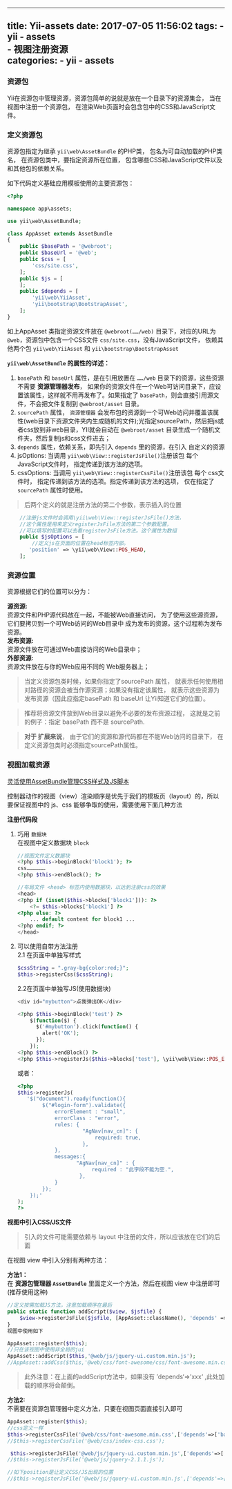 
---
title: Yii-assets
date: 2017-07-05 11:56:02
tags:
	- yii
	- assets  
	- 视图注册资源  
categories:
    - yii
    - assets
---
### 资源包
Yii在资源包中管理资源，资源包简单的说就是放在一个目录下的资源集合， 当在视图中注册一个资源包， 在渲染Web页面时会包含包中的CSS和JavaScript文件。

### 定义资源包
资源包指定为继承 `yii\web\AssetBundle` 的PHP类， 包名为可自动加载的PHP类名， 在资源包类中，要指定资源所在位置， 包含哪些CSS和JavaScript文件以及和其他包的依赖关系。

如下代码定义基础应用模板使用的主要资源包：
```php
<?php

namespace app\assets;

use yii\web\AssetBundle;

class AppAsset extends AssetBundle
{
    public $basePath = '@webroot';
    public $baseUrl = '@web';
    public $css = [
        'css/site.css',
    ];
    public $js = [
    ];
    public $depends = [
        'yii\web\YiiAsset',
        'yii\bootstrap\BootstrapAsset',
    ];
}
```
如上AppAsset 类指定资源文件放在 `@webroot(……/web)` 目录下，对应的URL为 `@web`，资源包中包含一个CSS文件 `css/site.css`，没有JavaScript文件， 依赖其他两个包 `yii\web\YiiAsset` 和 `yii\bootstrap\BootstrapAsset`  

**`yii\web\AssetBundle` 的属性的详述：**

1. `basePath` 和 `baseUrl` 属性，是在引用放置在 `……/web` 目录下的资源，这些资源不需要 **资源管理器发布**， 如果你的资源文件在一个Web可访问目录下，应设置该属性，这样就不用再发布了。如果指定了 `basePath`，则会直接引用源文件，不会把文件复制到 `@webroot/asset` 目录。  
2. `sourcePath` 属性， `资源管理器` 会发布包的资源到一个可Web访问并覆盖该属性(web目录下资源文件夹内生成随机的文件);光指定sourcePath，然后把js或者css放到非web目录，YII就会自动在 `@webroot/asset` 目录生成一个随机文件夹，然后复制js和css文件进去；
3. `depends` 属性，依赖关系，即先引入 `depends` 里的资源，在引入 自定义的资源  
4. jsOptions: 当调用 `yii\web\View::registerJsFile()`注册该包 每个 JavaScript文件时， 指定传递到该方法的选项。
5. cssOptions: 当调用 `yii\web\View::registerCssFile()`注册该包 每个 css文件时， 指定传递到该方法的选项。指定传递到该方法的选项， 仅在指定了 `sourcePath` 属性时使用。  

> 后两个定义的就是注册方法的第二个参数，表示插入的位置  

```php
    //注册js文件时会调用\yii\web\View::registerJsFile()方法，
    //这个属性是用来定义registerJsFile方法的第二个参数配置，
    //可以填写的配置可以去看registerJsFile方法。这个属性为数组
    public $jsOptions = [
        //定义js在页面的位置在head标签内部。
       'position' => \yii\web\View::POS_HEAD,
    ];
```


### 资源位置
资源根据它们的位置可以分为：

**源资源:**   
资源文件和PHP源代码放在一起，不能被Web直接访问， 为了使用这些源资源，它们要拷贝到一个可Web访问的Web目录中 成为发布的资源，这个过程称为发布资源。  
**发布资源:**   
资源文件放在可通过Web直接访问的Web目录中；  
**外部资源:**   
资源文件放在与你的Web应用不同的 Web服务器上；  

> 当定义资源包类时候，如果你指定了sourcePath 属性， 就表示任何使用相对路径的资源会被当作源资源；如果没有指定该属性， 就表示这些资源为发布资源（因此应指定basePath 和 baseUrl 让Yii知道它们的位置）。

> 推荐将资源文件放到Web目录以避免不必要的发布资源过程， 这就是之前的例子：指定 basePath 而不是 sourcePath.

> **对于 扩展来说**， 由于它们的资源和源代码都在不能Web访问的目录下， 在定义资源包类时必须指定sourcePath属性。

### 视图加载资源  
[灵活使用AssetBundle管理CSS样式及JS脚本](http://www.yiichina.com/tutorial/387)  

控制器动作的视图（view）渲染顺序是优先于我们的模板页（layout）的，所以要保证视图中的 js、css 能够争取的使用，需要使用下面几种方法  

**注册代码段**
1. 巧用 `数据块`   
    在视图中定义数据块 `block`   

    ```php
    //视图文件定义数据块  
    <?php $this->beginBlock('block1'); ?>
    css………………
    <?php $this->endBlock(); ?>

    //布局文件 <head> 标签内使用数据块，以达到注册css的效果  
    <head>  
    <?php if (isset($this->blocks['block1'])): ?>
        <?= $this->blocks['block1'] ?>
    <?php else: ?>
        ... default content for block1 ...
    <?php endif; ?>
    </head>
    ```

2. 可以使用自带方法注册  
    2.1  在页面中单独写样式
    ```php
    $cssString = ".gray-bg{color:red;}";  
    $this->registerCss($cssString);
    ```
    2.2在页面中单独写JS(使用数据块)  

    ```php
    <div id="mybutton">点我弹出OK</div>  

    <?php $this->beginBlock('test') ?>  
        $(function($) {  
          $('#mybutton').click(function() {  
            alert('OK');  
          });  
        });  
    <?php $this->endBlock() ?>  
    <?php $this->registerJs($this->blocks['test'], \yii\web\View::POS_END); ?>
    ```
    或者：
    ```php
    <?php
    $this->registerJs(
       '$("document").ready(function(){
            $("#login-form").validate({
                errorElement : "small",
                errorClass : "error",
                rules: {
                         "AgNav[nav_cn]": {
                             required: true,
                         },
                },
                messages:{
                       "AgNav[nav_cn]" : {  
                            required : "此字段不能为空.",
                        },
                }
            });
        });'
    );
    ?>
    ```

**视图中引入CSS/JS文件**
> 引入的文件可能需要依赖与 layout 中注册的文件，所以应该放在它们的后面  

在视图 view 中引入分别有两种方法：

**方法1：**  
在 **资源包管理器 `AssetBundle`** 里面定义一个方法，然后在视图 view 中注册即可(推荐使用这种)
```php
//定义按需加载JS方法，注意加载顺序在最后  
public static function addScript($view, $jsfile) {  
    $view->registerJsFile($jsfile, [AppAsset::className(), 'depends' => 'backend\assets\AppAsset']);  
}
视图中使用如下

AppAsset::register($this);  
//只在该视图中使用非全局的jui   
AppAsset::addScript($this,'@web/js/jquery-ui.custom.min.js');  
//AppAsset::addCss($this,'@web/css/font-awesome/css/font-awesome.min.css');
```

> 此外注意：在上面的addScript方法中，如果没有 ’depends‘=>’xxx‘ ,此处加载的顺序将会颠倒。

**方法2:**  
不需要在资源包管理器中定义方法，只要在视图页面直接引入即可  
```php
AppAsset::register($this);  
//css定义一样  
$this->registerCssFile('@web/css/font-awesome.min.css',['depends'=>['backend\assets\AppAsset']]);  
//$this->registerCssFile('@web/css/index-css.css');

 $this->registerJsFile('@web/js/jquery-ui.custom.min.js',['depends'=>['backend\assets\AppAsset']]);
//$this->registerJsFile('@web/js/jquery-2.1.1.js');

//如下position是让定义CSS/JS出现的位置
//$this->registerJsFile('@web/js/jquery-ui.custom.min.js',['depends'=>['backend\assets\AppAsset'],'position'=>$this::POS_HEAD]);
```  
